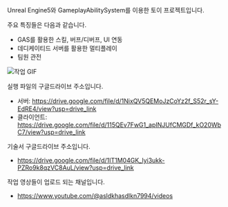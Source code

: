 Unreal Engine5와 GameplayAbilitySystem를 이용한 토이 프로젝트입니다.

주요 특징들은 다음과 같습니다.
- GAS를 활용한 스킬, 버프/디버프, UI 연동
- 데디케이티드 서버를 활용한 멀티플레이
- 팀원 관전

![작업 GIF](https://github.com/ghoflvhxj/ue5-game/blob/master/TestGame/%EC%9E%91%EC%97%85_2_GIF.gif)

실행 파일의 구글드라이브 주소입니다.
- 서버: https://drive.google.com/file/d/1NixQV5QEMoJzCoYz2f_S52r_sY-EdRE4/view?usp=drive_link
- 클라이언트: https://drive.google.com/file/d/115QEv7FwG1_apINJUfCMGDf_kO20WbC7/view?usp=drive_link

기술서 구글드라이브 주소입니다.
- https://drive.google.com/file/d/1IT1M04GK_lyi3ukk-PZRo9k8qzVC8AuL/view?usp=drive_link

작업 영상들이 업로드 되는 채널입니다.
- https://www.youtube.com/@asldkhasdlkn7994/videos 
